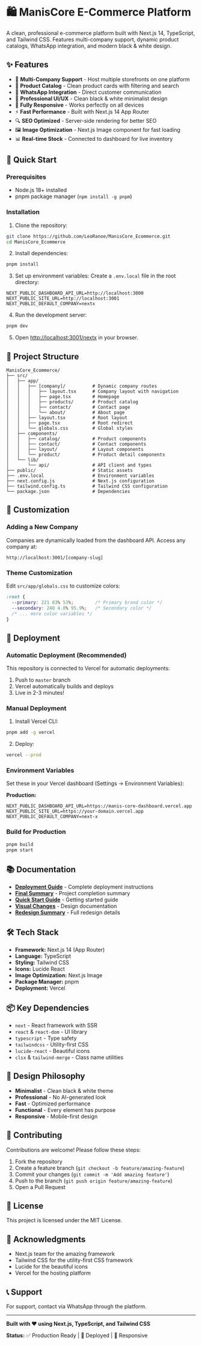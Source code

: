# 🛍️ ManisCore E-Commerce Platform

A clean, professional e-commerce platform built with Next.js 14, TypeScript, and Tailwind CSS. Features multi-company support, dynamic product catalogs, WhatsApp integration, and modern black & white design.

## ✨ Features

- 🏢 **Multi-Company Support** - Host multiple storefronts on one platform
- 🛒 **Product Catalog** - Clean product cards with filtering and search
- 📱 **WhatsApp Integration** - Direct customer communication
- 🎨 **Professional UI/UX** - Clean black & white minimalist design
- 📱 **Fully Responsive** - Works perfectly on all devices
- ⚡ **Fast Performance** - Built with Next.js 14 App Router
- 🔍 **SEO Optimized** - Server-side rendering for better SEO
- 🖼️ **Image Optimization** - Next.js Image component for fast loading
- 📊 **Real-time Stock** - Connected to dashboard for live inventory

## 🚀 Quick Start

### Prerequisites

- Node.js 18+ installed
- pnpm package manager (`npm install -g pnpm`)

### Installation

1. Clone the repository:
```bash
git clone https://github.com/LeoRanoe/ManisCore_Ecommerce.git
cd ManisCore_Ecommerce
```

2. Install dependencies:
```bash
pnpm install
```

3. Set up environment variables:
Create a `.env.local` file in the root directory:
```env
NEXT_PUBLIC_DASHBOARD_API_URL=http://localhost:3000
NEXT_PUBLIC_SITE_URL=http://localhost:3001
NEXT_PUBLIC_DEFAULT_COMPANY=nextx
```

4. Run the development server:
```bash
pnpm dev
```

5. Open [http://localhost:3001/nextx](http://localhost:3001/nextx) in your browser.

## 📁 Project Structure

```
ManisCore_Ecommerce/
├── src/
│   ├── app/
│   │   ├── [company]/          # Dynamic company routes
│   │   │   ├── layout.tsx      # Company layout with navigation
│   │   │   ├── page.tsx        # Homepage
│   │   │   ├── products/       # Product catalog
│   │   │   ├── contact/        # Contact page
│   │   │   └── about/          # About page
│   │   ├── layout.tsx          # Root layout
│   │   ├── page.tsx            # Root redirect
│   │   └── globals.css         # Global styles
│   ├── components/
│   │   ├── catalog/            # Product components
│   │   ├── contact/            # Contact components
│   │   ├── layout/             # Layout components
│   │   └── product/            # Product detail components
│   └── lib/
│       └── api/                # API client and types
├── public/                     # Static assets
├── .env.local                  # Environment variables
├── next.config.js              # Next.js configuration
├── tailwind.config.ts          # Tailwind CSS configuration
└── package.json                # Dependencies
```

## 🎨 Customization

### Adding a New Company

Companies are dynamically loaded from the dashboard API. Access any company at:
```
http://localhost:3001/[company-slug]
```

### Theme Customization

Edit `src/app/globals.css` to customize colors:

```css
:root {
  --primary: 221 83% 53%;        /* Primary brand color */
  --secondary: 240 4.8% 95.9%;   /* Secondary color */
  /* ... more color variables */
}
```

## 🚀 Deployment

### Automatic Deployment (Recommended)

This repository is connected to Vercel for automatic deployments:
1. Push to `master` branch
2. Vercel automatically builds and deploys
3. Live in 2-3 minutes!

### Manual Deployment

1. Install Vercel CLI:
```bash
pnpm add -g vercel
```

2. Deploy:
```bash
vercel --prod
```

### Environment Variables

Set these in your Vercel dashboard (Settings → Environment Variables):

**Production:**
```env
NEXT_PUBLIC_DASHBOARD_API_URL=https://manis-core-dashboard.vercel.app
NEXT_PUBLIC_SITE_URL=https://your-domain.vercel.app
NEXT_PUBLIC_DEFAULT_COMPANY=next-x
```

### Build for Production

```bash
pnpm build
pnpm start
```

## 📚 Documentation

- **[Deployment Guide](./DEPLOYMENT_GUIDE.md)** - Complete deployment instructions
- **[Final Summary](./FINAL_SUMMARY.md)** - Project completion summary
- **[Quick Start Guide](./QUICK_START_GUIDE.md)** - Getting started guide
- **[Visual Changes](./VISUAL_CHANGES.md)** - Design documentation
- **[Redesign Summary](./REDESIGN_SUMMARY.md)** - Full redesign details

## 🛠️ Tech Stack

- **Framework:** Next.js 14 (App Router)
- **Language:** TypeScript
- **Styling:** Tailwind CSS
- **Icons:** Lucide React
- **Image Optimization:** Next.js Image
- **Package Manager:** pnpm
- **Deployment:** Vercel

## 📦 Key Dependencies

- `next` - React framework with SSR
- `react` & `react-dom` - UI library
- `typescript` - Type safety
- `tailwindcss` - Utility-first CSS
- `lucide-react` - Beautiful icons
- `clsx` & `tailwind-merge` - Class name utilities

## 🎨 Design Philosophy

- **Minimalist** - Clean black & white theme
- **Professional** - No AI-generated look
- **Fast** - Optimized performance
- **Functional** - Every element has purpose
- **Responsive** - Mobile-first design

## 🤝 Contributing

Contributions are welcome! Please follow these steps:

1. Fork the repository
2. Create a feature branch (`git checkout -b feature/amazing-feature`)
3. Commit your changes (`git commit -m 'Add amazing feature'`)
4. Push to the branch (`git push origin feature/amazing-feature`)
5. Open a Pull Request

## 📄 License

This project is licensed under the MIT License.

## 🙏 Acknowledgments

- Next.js team for the amazing framework
- Tailwind CSS for the utility-first CSS framework
- Lucide for the beautiful icons
- Vercel for the hosting platform

## 📞 Support

For support, contact via WhatsApp through the platform.

---

**Built with ❤️ using Next.js, TypeScript, and Tailwind CSS**

**Status:** ✅ Production Ready | 🚀 Deployed | 📱 Responsive
